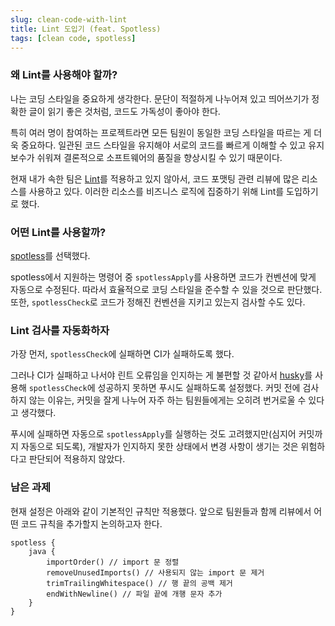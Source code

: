 ```yaml
---
slug: clean-code-with-lint
title: Lint 도입기 (feat. Spotless)
tags: [clean code, spotless]
---
```


### 왜 Lint를 사용해야 할까?

나는 코딩 스타일을 중요하게 생각한다. 문단이 적절하게 나누어져 있고 띄어쓰기가 정확한 글이 읽기 좋은 것처럼, 코드도 가독성이 좋아야 한다.

특히 여러 명이 참여하는 프로젝트라면 모든 팀원이 동일한 코딩 스타일을 따르는 게 더욱 중요하다. 일관된 코드 스타일을 유지해야 서로의 코드를 빠르게 이해할 수 있고 유지보수가 쉬워져 결론적으로 소프트웨어의 품질을 향상시킬 수 있기 때문이다.

현재 내가 속한 팀은 [Lint](<https://en.wikipedia.org/wiki/Lint_(software)>)를 적용하고 있지 않아서, 코드 포맷팅 관련 리뷰에 많은 리소스를 사용하고 있다. 이러한 리소스를 비즈니스 로직에 집중하기 위해 Lint를 도입하기로 했다.

### 어떤 Lint를 사용할까?

[spotless](https://github.com/diffplug/spotless/tree/main)를 선택했다.

spotless에서 지원하는 명령어 중 `spotlessApply`를 사용하면 코드가 컨벤션에 맞게 자동으로 수정된다. 따라서 효율적으로 코딩 스타일을 준수할 수 있을 것으로 판단했다. 또한, `spotlessCheck`로 코드가 정해진 컨벤션을 지키고 있는지 검사할 수도 있다.

### Lint 검사를 자동화하자

가장 먼저, `spotlessCheck`에 실패하면 CI가 실패하도록 했다.

그러나 CI가 실패하고 나서야 린트 오류임을 인지하는 게 불편할 것 같아서 [husky](https://typicode.github.io/husky/)를 사용해 `spotlessCheck`에 성공하지 못하면 푸시도 실패하도록 설정했다.
커밋 전에 검사하지 않는 이유는, 커밋을 잘게 나누어 자주 하는 팀원들에게는 오히려 번거로울 수 있다고 생각했다.

푸시에 실패하면 자동으로 `spotlessApply`를 실행하는 것도 고려했지만(심지어 커밋까지 자동으로 되도록), 개발자가 인지하지 못한 상태에서 변경 사항이 생기는 것은 위험하다고 판단되어 적용하지 않았다.

### 남은 과제

현재 설정은 아래와 같이 기본적인 규칙만 적용했다. 앞으로 팀원들과 함께 리뷰에서 어떤 코드 규칙을 추가할지 논의하고자 한다.

```
spotless {
    java {
        importOrder() // import 문 정렬
        removeUnusedImports() // 사용되지 않는 import 문 제거
        trimTrailingWhitespace() // 행 끝의 공백 제거
        endWithNewline() // 파일 끝에 개행 문자 추가
    }
}
```
